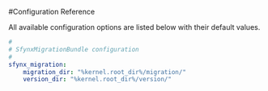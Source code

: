 #Configuration Reference

All available configuration options are listed below with their default values.

``` yaml
#
# SfynxMigrationBundle configuration
#
sfynx_migration: 
    migration_dir: "%kernel.root_dir%/migration/"
    version_dir: "%kernel.root_dir%/version/"
```
